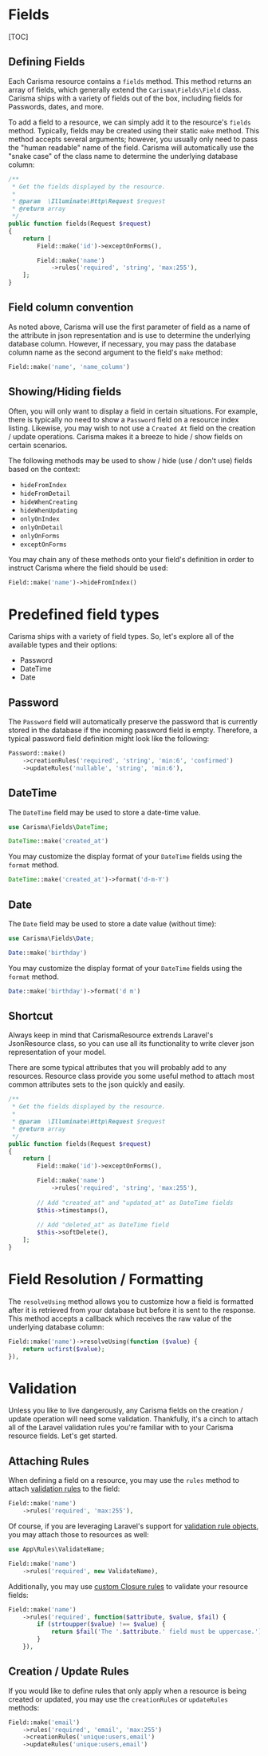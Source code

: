 # Fields

[TOC]

## Defining Fields

Each Carisma resource contains a `fields` method. This method returns an array of fields, which generally extend the `Carisma\Fields\Field` class. Carisma ships with a variety of fields out of the box, including fields for Passwords, dates, and more.

To add a field to a resource, we can simply add it to the resource's `fields` method. Typically, fields may be created using their static `make` method. This method accepts several arguments; however, you usually only need to pass the "human readable" name of the field. Carisma will automatically use the "snake case" of the class name to determine the underlying database column:

```php
/**
 * Get the fields displayed by the resource.
 *
 * @param  \Illuminate\Http\Request $request
 * @return array
 */
public function fields(Request $request)
{
    return [
        Field::make('id')->exceptOnForms(),

        Field::make('name')
        	->rules('required', 'string', 'max:255'),
    ];
}
```

## Field column convention

As noted above, Carisma will use the first parameter of field as a name of the attribute in json representation and is use to determine the underlying database column. However, if necessary, you may pass the database column name as the second argument to the field's `make` method:

```php
Field::make('name', 'name_column')
```

## Showing/Hiding fields

Often, you will only want to display a field in certain situations. For example, there is typically no need to show a `Password` field on a resource index listing. Likewise, you may wish to not use a `Created At` field on the creation / update operations. Carisma makes it a breeze to hide / show fields on certain scenarios.

The following methods may be used to show / hide (use / don't use) fields based on the context:

- `hideFromIndex`
- `hideFromDetail`
- `hideWhenCreating`
- `hideWhenUpdating`
- `onlyOnIndex`
- `onlyOnDetail`
- `onlyOnForms`
- `exceptOnForms`

You may chain any of these methods onto your field's definition in order to instruct Carisma where the field should be used:

```php
Field::make('name')->hideFromIndex()
```

# Predefined field types

Carisma ships with a variety of field types. So, let's explore all of the available types and their options:

- Password
- DateTime
- Date

## Password

The `Password` field will automatically preserve the password that is currently stored in the database if the incoming password field is empty. Therefore, a typical password field definition might look like the following:

```php
Password::make()
    ->creationRules('required', 'string', 'min:6', 'confirmed')
    ->updateRules('nullable', 'string', 'min:6'),
```

## DateTime

The `DateTime` field may be used to store a date-time value.

```php
use Carisma\Fields\DateTime;

DateTime::make('created_at')
```

You may customize the display format of your `DateTime` fields using the `format` method.

```php
DateTime::make('created_at')->format('d-m-Y')
```

## Date

The `Date` field may be used to store a date value (without time):

```php
use Carisma\Fields\Date;

Date::make('birthday')
```

You may customize the display format of your `DateTime` fields using the `format` method.

```php
Date::make('birthday')->format('d m')
```

## Shortcut

Always keep in mind that CarismaResource extrends Laravel's JsonResource class, so you can use all its functionality to write clever json representation of your model.

There are some typical attributes that you will probably add to any resources. Resource class provide you some useful method to attach most common attributes sets to the json quickly and easily.

```php
/**
 * Get the fields displayed by the resource.
 *
 * @param  \Illuminate\Http\Request $request
 * @return array
 */
public function fields(Request $request)
{
    return [
        Field::make('id')->exceptOnForms(),

        Field::make('name')
        	->rules('required', 'string', 'max:255'),
        
        // Add "created_at" and "updated_at" as DateTime fields
        $this->timestamps(),
        
        // Add "deleted_at" as DateTime field
        $this->softDelete(),
    ];
}
```

# Field Resolution / Formatting

The `resolveUsing` method allows you to customize how a field is formatted after it is retrieved from your database but before it is sent to the response. This method accepts a callback which receives the raw value of the underlying database column:

```php
Field::make('name')->resolveUsing(function ($value) {
	return ucfirst($value);
}),
```

# Validation

Unless you like to live dangerously, any Carisma fields on the creation / update operation will need some validation. Thankfully, it's a cinch to attach all of the Laravel validation rules you're familiar with to your Carisma resource fields. Let's get started.

## Attaching Rules

When defining a field on a resource, you may use the `rules` method to attach [validation rules](https://laravel.com/docs/validation#available-validation-rules) to the field:

```php
Field::make('name')
	->rules('required', 'max:255'),
```

Of course, if you are leveraging Laravel's support for [validation rule objects](https://laravel.com/docs/validation#using-rule-objects), you may attach those to resources as well:

```php
use App\Rules\ValidateName;

Field::make('name')
    ->rules('required', new ValidateName),
```

Additionally, you may use [custom Closure rules](https://laravel.com/docs/validation#using-closures) to validate your resource fields:

```php
Field::make('name')
    ->rules('required', function($attribute, $value, $fail) {
        if (strtoupper($value) !== $value) {
            return $fail('The '.$attribute.' field must be uppercase.');
        }
    }),
```

## Creation / Update Rules

If you would like to define rules that only apply when a resource is being created or updated, you may use the `creationRules` or `updateRules` methods:

```php
Field::make('email')
    ->rules('required', 'email', 'max:255')
    ->creationRules('unique:users,email')
    ->updateRules('unique:users,email')
```

